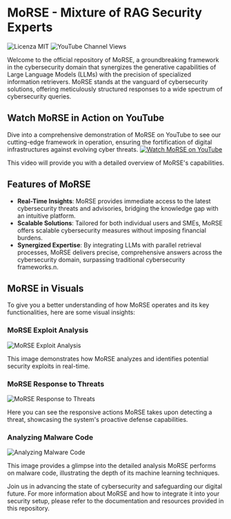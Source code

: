 # MoRSE - Mixture of RAG Security Experts

![Licenza MIT](https://img.shields.io/badge/license-MIT-green)
![YouTube Channel Views](https://img.shields.io/youtube/channel/views/UCBkNpeyvBO2TdPGVC_PsPUA?style=social)


Welcome to the official repository of MoRSE, a groundbreaking framework in the cybersecurity domain that synergizes the generative capabilities of Large Language Models (LLMs) with the precision of specialized information retrievers. MoRSE stands at the vanguard of cybersecurity solutions, offering meticulously structured responses to a wide spectrum of cybersecurity queries.

## Watch MoRSE in Action on YouTube

Dive into a comprehensive demonstration of MoRSE on YouTube to see our cutting-edge framework in operation, ensuring the fortification of digital infrastructures against evolving cyber threats.
[![Watch MoRSE on YouTube](https://github.com/winstonsmith1897/MoRSE-Mixture-of-RAG-Security-Experts/blob/main/MoRSE_ICON.png)](https://youtu.be/TjpCZg36ZUk)

This video will provide you with a detailed overview of MoRSE's capabilities.

## Features of MoRSE

- **Real-Time Insights**: MoRSE provides immediate access to the latest cybersecurity threats and advisories, bridging the knowledge gap with an intuitive platform.
- **Scalable Solutions**: Tailored for both individual users and SMEs, MoRSE offers scalable cybersecurity measures without imposing financial burdens.
- **Synergized Expertise**: By integrating LLMs with parallel retrieval processes, MoRSE delivers precise, comprehensive answers across the cybersecurity domain, surpassing traditional cybersecurity frameworks.n.

## MoRSE in Visuals

To give you a better understanding of how MoRSE operates and its key functionalities, here are some visual insights:

### MoRSE Exploit Analysis

![MoRSE Exploit Analysis](https://github.com/winstonsmith1897/MoRSE-Mixture-of-RAG-Security-Experts/blob/main/MoRSE%20Exploit.png)

This image demonstrates how MoRSE analyzes and identifies potential security exploits in real-time.

### MoRSE Response to Threats

![MoRSE Response to Threats](https://github.com/winstonsmith1897/MoRSE-Mixture-of-RAG-Security-Experts/blob/main/MoRSE%20Response.png)

Here you can see the responsive actions MoRSE takes upon detecting a threat, showcasing the system's proactive defense capabilities.

### Analyzing Malware Code

![Analyzing Malware Code](https://github.com/winstonsmith1897/MoRSE-Mixture-of-RAG-Security-Experts/blob/main/Malware%20Code.png)

This image provides a glimpse into the detailed analysis MoRSE performs on malware code, illustrating the depth of its machine learning techniques.

Join us in advancing the state of cybersecurity and safeguarding our digital future. For more information about MoRSE and how to integrate it into your security setup, please refer to the documentation and resources provided in this repository.
